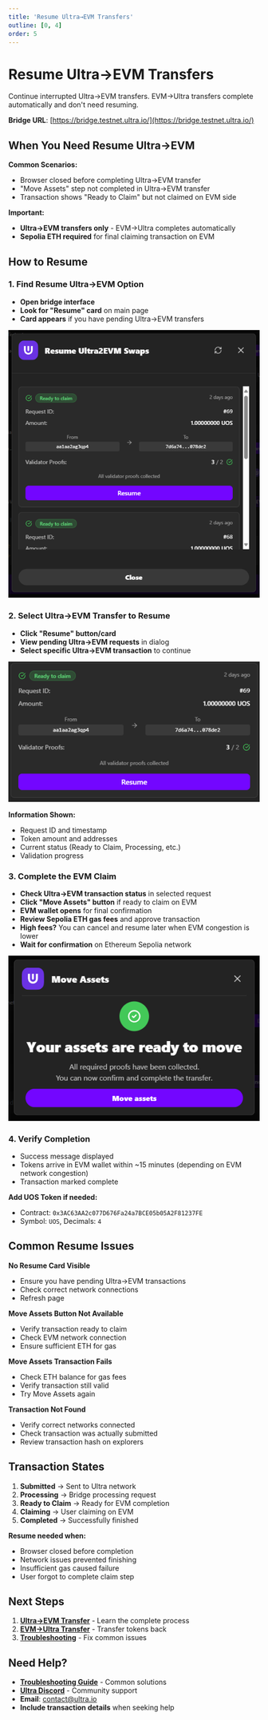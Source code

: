 ```yaml
---
title: 'Resume Ultra→EVM Transfers'
outline: [0, 4]
order: 5
---
```


# Resume Ultra→EVM Transfers

Continue interrupted Ultra→EVM transfers. EVM→Ultra transfers complete automatically and don't need resuming.

**Bridge URL**: [https://bridge.testnet.ultra.io/](https://bridge.testnet.ultra.io/)

## When You Need Resume Ultra→EVM

**Common Scenarios:**
- Browser closed before completing Ultra→EVM transfer
- "Move Assets" step not completed in Ultra→EVM transfer
- Transaction shows "Ready to Claim" but not claimed on EVM side

**Important:**
- **Ultra→EVM transfers only** - EVM→Ultra completes automatically
- **Sepolia ETH required** for final claiming transaction on EVM

## How to Resume

### 1. Find Resume Ultra→EVM Option

- **Open bridge interface**
- **Look for "Resume" card** on main page
- **Card appears** if you have pending Ultra→EVM transfers

![Resume Request Card](./images/15-resume-request-card.png)

### 2. Select Ultra→EVM Transfer to Resume

- **Click "Resume" button/card**
- **View pending Ultra→EVM requests** in dialog
- **Select specific Ultra→EVM transaction** to continue

![Resume Dialog](./images/16-resume-dialog.png)

**Information Shown:**
- Request ID and timestamp
- Token amount and addresses
- Current status (Ready to Claim, Processing, etc.)
- Validation progress

### 3. Complete the EVM Claim

- **Check Ultra→EVM transaction status** in selected request
- **Click "Move Assets" button** if ready to claim on EVM
- **EVM wallet opens** for final confirmation
- **Review Sepolia ETH gas fees** and approve transaction
- **High fees?** You can cancel and resume later when EVM congestion is lower
- **Wait for confirmation** on Ethereum Sepolia network

![Claim Transaction](./images/17-claim-transaction.png)

### 4. Verify Completion

- Success message displayed
- Tokens arrive in EVM wallet within ~15 minutes (depending on EVM network congestion)
- Transaction marked complete

**Add UOS Token if needed:**
- Contract: `0x3AC63AA2c077D676Fa24a7BCE05b05A2F81237FE`
- Symbol: `UOS`, Decimals: `4`

## Common Resume Issues

**No Resume Card Visible**
- Ensure you have pending Ultra→EVM transactions
- Check correct network connections
- Refresh page

**Move Assets Button Not Available** 
- Verify transaction ready to claim
- Check EVM network connection
- Ensure sufficient ETH for gas

**Move Assets Transaction Fails**
- Check ETH balance for gas fees
- Verify transaction still valid
- Try Move Assets again

**Transaction Not Found**
- Verify correct networks connected
- Check transaction was actually submitted
- Review transaction hash on explorers

## Transaction States

1. **Submitted** → Sent to Ultra network
2. **Processing** → Bridge processing request
3. **Ready to Claim** → Ready for EVM completion
4. **Claiming** → User claiming on EVM
5. **Completed** → Successfully finished

**Resume needed when:**
- Browser closed before completion
- Network issues prevented finishing
- Insufficient gas caused failure
- User forgot to complete claim step

## Next Steps

1. **[Ultra→EVM Transfer](./ultra-to-evm)** - Learn the complete process
2. **[EVM→Ultra Transfer](./evm-to-ultra)** - Transfer tokens back
3. **[Troubleshooting](./troubleshooting)** - Fix common issues

## Need Help?

- **[Troubleshooting Guide](./troubleshooting)** - Common solutions
- **[Ultra Discord](https://discord.com/invite/WfJCN6YbGk)** - Community support
- **Email**: contact@ultra.io
- **Include transaction details** when seeking help
